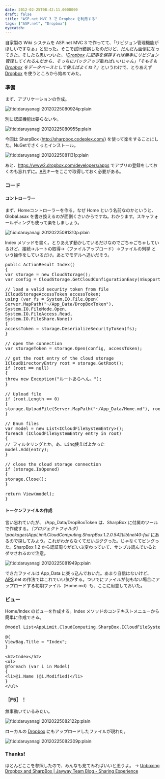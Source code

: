 ```yaml
---
date: 2012-02-25T08:42:11.0000000
draft: false
title: "ASP.net MVC 3 で Dropbox を利用する"
tags: ["ASP.net", "Dropbox"]
eyecatch: 
---
```

<p>自家製の Wiki システムを ASP.net MVC 3 で作ってて、「リビジョン管理機能がほしいですなぁ」と思った。そこで試行錯誤したのだけど、だんだん面倒になってきた。そしたら思いついた。<i>「<a class="keyword" href="http://d.hatena.ne.jp/keyword/Dropbox">Dropbox</a> に記事を保存すれば勝手にリビジョン管理してくれるんだから、そっちにバックアップ取ればいいじゃん」</i><i>「そもそも <a class="keyword" href="http://d.hatena.ne.jp/keyword/Dropbox">Dropbox</a> をデータベースとして使えばよくね？」</i>というわけで、とりあえず <a class="keyword" href="http://d.hatena.ne.jp/keyword/Dropbox">Dropbox</a> を使うところから始めてみた。</p>

<div class="section">
<h3>準備</h3>
<p>まず、アプリケーションの作成。</p><p><img src="20120225080924.png" alt="f:id:daruyanagi:20120225080924p:plain" title="f:id:daruyanagi:20120225080924p:plain" class="hatena-fotolife"></p><p>別に認証機能は要らないや。</p><p><img src="20120225080955.png" alt="f:id:daruyanagi:20120225080955p:plain" title="f:id:daruyanagi:20120225080955p:plain" class="hatena-fotolife"></p><p>今回は SharpBox (<a href="http://sharpbox.codeplex.com/">http://sharpbox.codeplex.com/</a>) を使って楽をすることにした。NuGetでさくっとインストール。</p><p><img src="20120225081131.png" alt="f:id:daruyanagi:20120225081131p:plain" title="f:id:daruyanagi:20120225081131p:plain" class="hatena-fotolife"></p><p>あと、<a href="https://www2.dropbox.com/developers/apps">https://www2.dropbox.com/developers/apps</a> でアプリの登録をしておくのも忘れずに。<a class="keyword" href="http://d.hatena.ne.jp/keyword/API">API</a>キーをここで取得しておく必要がある。</p>

</div>
<div class="section">
<h3>コード</h3>

<div class="section">
<h4>コントローラー</h4>
<p>まず、Homeコントローラーを作る。なぜ Home という名前なのかというと、Global.asax を書き換えるのが面倒くさいからですね。わかります。スキャフォールディングも使って楽をしましょう。</p><p><img src="20120225081310.png" alt="f:id:daruyanagi:20120225081310p:plain" title="f:id:daruyanagi:20120225081310p:plain" class="hatena-fotolife"></p><p>Index メソッドを書く。とりあえず動かしているだけなのでごちゃごちゃしているけど、接続→ルートの取得→（ファイルアップロード）→ファイルの列挙 という操作をしているだけ。あとでモデルへ追いだそう。</p>

<pre class="code" data-unlink>public ActionResult Index()
{
var storage = new CloudStorage();
var config = CloudStorage.GetCloudConfigurationEasy(nSupportedCloudConfigurations.DropBox);

// load a valid security token from file
ICloudStorageAccessToken accessToken;
using (var fs = System.IO.File.Open(
Server.MapPath(&#34;~/App_Data/DropBoxToken&#34;),
System.IO.FileMode.Open,
System.IO.FileAccess.Read,
System.IO.FileShare.None))
{
accessToken = storage.DeserializeSecurityToken(fs);
}

// open the connection
var storageToken = storage.Open(config, accessToken);

// get the root entry of the cloud storage
ICloudDirectoryEntry root = storage.GetRoot();
if (root == null)
{
throw new Exception(&#34;ルートあらへん。&#34;);
}

// Upload file
if (root.Length == 0)
{
storage.UploadFile(Server.MapPath(&#34;~/App_Data/Home.md&#34;), root);
}

// Enum files
var model = new List&lt;ICloudFileSystemEntry&gt;();
foreach (ICloudFileSystemEntry entry in root)
{
// フィルタリングとか。あ、Linq使えばよかった
model.Add(entry);
}

// close the cloud storage connection
if (storage.IsOpened)
{
storage.Close();
}

return View(model);
}</pre>

</div>
<div class="section">
<h4>トークンファイルの作成</h4>
<p>言い忘れていたが、 /App_Data/DropBoxToken は、SharpBox に付属のツールで作成する。<i>（プロジェクトフォルダ）\packages\AppLimit.CloudComputing.SharpBox.1.2.0.542\lib\net40-full</i> にあるので探してみよう。これがわからなくてだいぶググった。じゃなくてビングった。SharpBox 1.2 から認証周りがだいぶ変わっていて、サンプル読んでいるとダマされるので注意。</p><p><img src="20120225081949.png" alt="f:id:daruyanagi:20120225081949p:plain" title="f:id:daruyanagi:20120225081949p:plain" class="hatena-fotolife"></p><p>できたファイルは App_Data に突っ込んでおいた。あまり自信はないけど、<a class="keyword" href="http://d.hatena.ne.jp/keyword/APS">APS</a>.net の作法ではこれでいい気がする。ついでにファイルが何もない場合にアップロードする初期ファイル（Home.md）も、ここに用意しておいた。</p>

</div>
</div>
<div class="section">
<h3>ビュー</h3>
<p>Home/Index のビューを作成する。Index メソッドのコンテキストメニューから簡単に作成できる。</p>

<pre class="code" data-unlink>@model List&lt;AppLimit.CloudComputing.SharpBox.ICloudFileSystemEntry&gt;

@{
ViewBag.Title = &#34;Index&#34;;
}

&lt;h2&gt;Index&lt;/h2&gt;
&lt;ul&gt;
@foreach (var i in Model)
{
&lt;li&gt;@i.Name (@i.Modified)&lt;/li&gt;
}
&lt;/ul&gt;</pre>

</div>
<div class="section">
<h3>［F5］！</h3>
<p>無事動いているみたい。</p><p><img src="20120225082122.png" alt="f:id:daruyanagi:20120225082122p:plain" title="f:id:daruyanagi:20120225082122p:plain" class="hatena-fotolife"></p><p>ローカルの <a class="keyword" href="http://d.hatena.ne.jp/keyword/Dropbox">Dropbox</a> にもアップロードしたファイルが現れた。</p><p><img src="20120225082309.png" alt="f:id:daruyanagi:20120225082309p:plain" title="f:id:daruyanagi:20120225082309p:plain" class="hatena-fotolife"></p>

</div>
<div class="section">
<h3>Thanks!</h3>
<p>ほとんどここを参照したので、みんなも見てみればいいと思うよ。 → <a href="http://blog.jayway.com/2012/02/06/unboxing-dropbox-and-sharpbox-2/">Unboxing Dropbox and SharpBox | Jayway Team Blog - Sharing Experience</a></p>

</div>